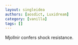 ```yaml
---
layout: singleidea
authors: [aosdict, Luxidream]
category: [vanilla]
tags: []
---
```

Mjollnir confers shock resistance.
